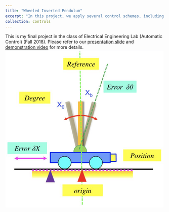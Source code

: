 ```yaml
---
title: "Wheeled Inverted Pendulum"
excerpt: "In this project, we apply several control schemes, including PID control, to the inverted pendulum. We analyze the system's characteristics to enhance its performance, aiming to shorten the settling time and minimize the steady-state error.<br/><img src='/images/inverted.png'>"
collection: controls
---
```



This is my final project in the class of Electrical Engineering Lab (Automatic Control) (Fall 2018). 
Please refer to our [presentation slide](http://twwang97.github.io/files/presentation_inverted.pdf) and [demonstration video](https://youtu.be/Kn8Ok2zyNI4) for more details. 
<br/><img src='/images/inverted.png'>